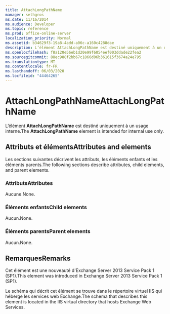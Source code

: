 ```yaml
---
title: AttachLongPathName
manager: sethgros
ms.date: 11/16/2014
ms.audience: Developer
ms.topic: reference
ms.prod: office-online-server
localization_priority: Normal
ms.assetid: b34629f3-19a8-4add-a06c-a160c4288dae
description: L’élément AttachLongPathName est destiné uniquement à un usage interne.
ms.openlocfilehash: f8a120e56eb1d20e99f6054eef003ddade22fea2
ms.sourcegitcommit: 88ec988f2bb67c1866d06b361615f3674a24e795
ms.translationtype: MT
ms.contentlocale: fr-FR
ms.lasthandoff: 06/03/2020
ms.locfileid: "44464265"
---
```

# <a name="attachlongpathname"></a><span data-ttu-id="dbeff-103">AttachLongPathName</span><span class="sxs-lookup"><span data-stu-id="dbeff-103">AttachLongPathName</span></span>

<span data-ttu-id="dbeff-104">L’élément **AttachLongPathName** est destiné uniquement à un usage interne.</span><span class="sxs-lookup"><span data-stu-id="dbeff-104">The **AttachLongPathName** element is intended for internal use only.</span></span> 

## <a name="attributes-and-elements"></a><span data-ttu-id="dbeff-105">Attributs et éléments</span><span class="sxs-lookup"><span data-stu-id="dbeff-105">Attributes and elements</span></span>

<span data-ttu-id="dbeff-106">Les sections suivantes décrivent les attributs, les éléments enfants et les éléments parents.</span><span class="sxs-lookup"><span data-stu-id="dbeff-106">The following sections describe attributes, child elements, and parent elements.</span></span>
  
### <a name="attributes"></a><span data-ttu-id="dbeff-107">Attributs</span><span class="sxs-lookup"><span data-stu-id="dbeff-107">Attributes</span></span>

<span data-ttu-id="dbeff-108">Aucune.</span><span class="sxs-lookup"><span data-stu-id="dbeff-108">None.</span></span>
  
### <a name="child-elements"></a><span data-ttu-id="dbeff-109">Éléments enfants</span><span class="sxs-lookup"><span data-stu-id="dbeff-109">Child elements</span></span>

<span data-ttu-id="dbeff-110">Aucun.</span><span class="sxs-lookup"><span data-stu-id="dbeff-110">None.</span></span>
  
### <a name="parent-elements"></a><span data-ttu-id="dbeff-111">Éléments parents</span><span class="sxs-lookup"><span data-stu-id="dbeff-111">Parent elements</span></span>

<span data-ttu-id="dbeff-112">Aucun.</span><span class="sxs-lookup"><span data-stu-id="dbeff-112">None.</span></span>
  
## <a name="remarks"></a><span data-ttu-id="dbeff-113">Remarques</span><span class="sxs-lookup"><span data-stu-id="dbeff-113">Remarks</span></span>

<span data-ttu-id="dbeff-114">Cet élément est une nouveauté d'Exchange Server 2013 Service Pack 1 (SP1).</span><span class="sxs-lookup"><span data-stu-id="dbeff-114">This element was introduced in Exchange Server 2013 Service Pack 1 (SP1).</span></span>
  
<span data-ttu-id="dbeff-115">Le schéma qui décrit cet élément se trouve dans le répertoire virtuel IIS qui héberge les services web Exchange.</span><span class="sxs-lookup"><span data-stu-id="dbeff-115">The schema that describes this element is located in the IIS virtual directory that hosts Exchange Web Services.</span></span>
  

